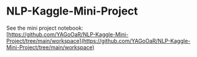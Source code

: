 # NLP-Kaggle-Mini-Project

See the mini project notebook:<br>
[https://github.com/YAGoOaR/NLP-Kaggle-Mini-Project/tree/main/workspace](https://github.com/YAGoOaR/NLP-Kaggle-Mini-Project/tree/main/workspace)
